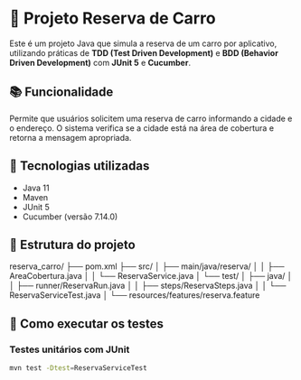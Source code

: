 # 🚗 Projeto Reserva de Carro

Este é um projeto Java que simula a reserva de um carro por aplicativo, utilizando práticas de **TDD (Test Driven Development)** e **BDD (Behavior Driven Development)** com **JUnit 5** e **Cucumber**.

## 📚 Funcionalidade

Permite que usuários solicitem uma reserva de carro informando a cidade e o endereço. O sistema verifica se a cidade está na área de cobertura e retorna a mensagem apropriada.

## 🧪 Tecnologias utilizadas

- Java 11
- Maven
- JUnit 5
- Cucumber (versão 7.14.0)

## 📁 Estrutura do projeto

reserva_carro/
├── pom.xml
├── src/
│ ├── main/java/reserva/
│ │ ├── AreaCobertura.java
│ │ └── ReservaService.java
│ └── test/
│ ├── java/
│ │ ├── runner/ReservaRun.java
│ │ ├── steps/ReservaSteps.java
│ │ └── ReservaServiceTest.java
│ └── resources/features/reserva.feature


## 🚀 Como executar os testes

### Testes unitários com JUnit

```bash
mvn test -Dtest=ReservaServiceTest
